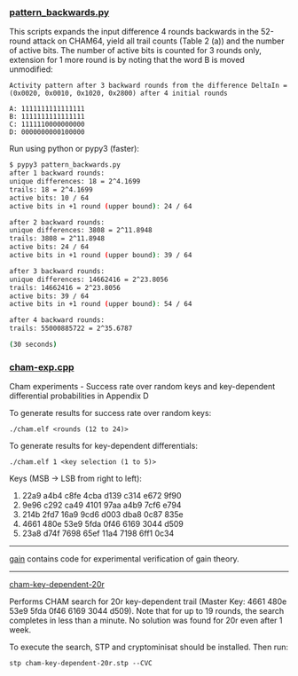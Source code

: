 ### [pattern_backwards.py](./pattern_backwards.py)

This scripts expands the input difference 4 rounds backwards in the 52-round attack on CHAM64, yield all trail counts (Table 2 (a)) and the number of active bits.
The number of active bits is counted for 3 rounds only, extension for 1 more round is by noting that the word B is moved unmodified:

```
Activity pattern after 3 backward rounds from the difference DeltaIn = (0x0020, 0x0010, 0x1020, 0x2800) after 4 initial rounds

A: 1111111111111111
B: 1111111111111111
C: 1111110000000000
D: 0000000000100000
```

Run using python or pypy3 (faster):

```sh
$ pypy3 pattern_backwards.py
after 1 backward rounds:
unique differences: 18 = 2^4.1699
trails: 18 = 2^4.1699
active bits: 10 / 64
active bits in +1 round (upper bound): 24 / 64

after 2 backward rounds:
unique differences: 3808 = 2^11.8948
trails: 3808 = 2^11.8948
active bits: 24 / 64
active bits in +1 round (upper bound): 39 / 64

after 3 backward rounds:
unique differences: 14662416 = 2^23.8056
trails: 14662416 = 2^23.8056
active bits: 39 / 64
active bits in +1 round (upper bound): 54 / 64

after 4 backward rounds:
trails: 55000885722 = 2^35.6787

(30 seconds)
```


### [cham-exp.cpp](./cham-exp.cpp)

Cham experiments - Success rate over random keys and key-dependent differential probabilities in Appendix D

To generate results for success rate over random keys:
```
./cham.elf <rounds (12 to 24)>
```

To generate results  for key-dependent differentials:
```
./cham.elf 1 <key selection (1 to 5)>
```
Keys (MSB -> LSB from right to left):
1. 22a9 a4b4 c8fe 4cba d139 c314 e672 9f90
2. 9e96 c292 ca49 4101 97aa a4b9 7cf6 e794
3. 214b 2fd7 16a9 9cd6 d003 dba8 0c87 835e
4. 4661 480e 53e9 5fda 0f46 6169 3044 d509
5. 23a8 d74f 7698 65ef 11a4 7198 6ff1 0c34

---

[gain](./gain) contains code for experimental verification of gain theory.

---

[cham-key-dependent-20r](./cham-key-dependent-20r.stp)

Performs CHAM search for 20r key-dependent trail (Master Key: 4661 480e 53e9 5fda 0f46 6169 3044 d509). Note that for up to 19 rounds, the search completes in less than a minute. No solution was found for 20r even after 1 week.

To execute the search, STP and cryptominisat should be installed. Then run:
```
stp cham-key-dependent-20r.stp --CVC
```